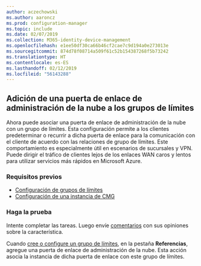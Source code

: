```yaml
---
author: aczechowski
ms.author: aaroncz
ms.prod: configuration-manager
ms.topic: include
ms.date: 02/07/2019
ms.collection: M365-identity-device-management
ms.openlocfilehash: e1ee50df30ca66b46cf2cae7c9d194a0e273013e
ms.sourcegitcommit: 874d78f08714a509f61c52b154387268f5b73242
ms.translationtype: HT
ms.contentlocale: es-ES
ms.lasthandoff: 02/12/2019
ms.locfileid: "56143288"
---
```

## <a name="bkmk_cmgbg"></a> Adición de una puerta de enlace de administración de la nube a los grupos de límites
<!--3640932-->

Ahora puede asociar una puerta de enlace de administración de la nube con un grupo de límites. Esta configuración permite a los clientes predeterminar o recurrir a dicha puerta de enlace para la comunicación con el cliente de acuerdo con las relaciones de grupo de límites. Este comportamiento es especialmente útil en escenarios de sucursales y VPN. Puede dirigir el tráfico de clientes lejos de los enlaces WAN caros y lentos para utilizar servicios más rápidos en Microsoft Azure.


### <a name="prerequisites"></a>Requisitos previos

- [Configuración de grupos de límites](/sccm/core/servers/deploy/configure/boundary-groups)
- [Configuración de una instancia de CMG](/sccm/core/clients/manage/cmg/setup-cloud-management-gateway)


### <a name="try-it-out"></a>Haga la prueba

Intente completar las tareas. Luego envíe [comentarios](/sccm/core/understand/find-help#product-feedback) con sus opiniones sobre la característica.

Cuando [cree o configure un grupo de límites](/sccm/core/servers/deploy/configure/boundary-group-procedures), en la pestaña **Referencias**, agregue una puerta de enlace de administración de la nube. Esta acción asocia la instancia de dicha puerta de enlace con este grupo de límites.

